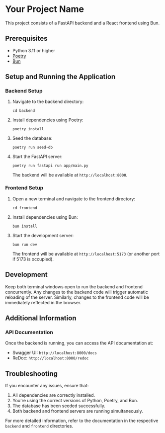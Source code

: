 # Your Project Name

This project consists of a FastAPI backend and a React frontend using Bun.

## Prerequisites

- Python 3.11 or higher
- [Poetry](https://python-poetry.org/)
- [Bun](https://bun.sh/)

## Setup and Running the Application

### Backend Setup

1. Navigate to the backend directory:
   ```
   cd backend
   ```

2. Install dependencies using Poetry:
   ```
   poetry install
   ```

3. Seed the database:
   ```
   poetry run seed-db
   ```

4. Start the FastAPI server:
   ```
   poetry run fastapi run app/main.py
   ```
   The backend will be available at `http://localhost:8000`.

### Frontend Setup

1. Open a new terminal and navigate to the frontend directory:
   ```
   cd frontend
   ```

2. Install dependencies using Bun:
   ```
   bun install
   ```

3. Start the development server:
   ```
   bun run dev
   ```
   The frontend will be available at `http://localhost:5173` (or another port if 5173 is occupied).

## Development

Keep both terminal windows open to run the backend and frontend concurrently. Any changes to the backend code will trigger automatic reloading of the server. Similarly, changes to the frontend code will be immediately reflected in the browser.

## Additional Information

### API Documentation

Once the backend is running, you can access the API documentation at:
- Swagger UI: `http://localhost:8000/docs`
- ReDoc: `http://localhost:8000/redoc`

## Troubleshooting

If you encounter any issues, ensure that:
1. All dependencies are correctly installed.
2. You're using the correct versions of Python, Poetry, and Bun.
3. The database has been seeded successfully.
4. Both backend and frontend servers are running simultaneously.

For more detailed information, refer to the documentation in the respective `backend` and `frontend` directories.